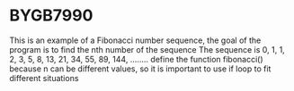 # BYGB7990
This is an example of a Fibonacci number sequence, the goal of the program is to find the nth number of the sequence
The sequence is 0, 1, 1, 2, 3, 5, 8, 13, 21, 34, 55, 89, 144, ……..
define the function fibonacci()
because n can be different values, so it is important to use if loop to fit different situations
